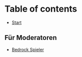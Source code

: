 # Table of contents

* [Start](README.md)

## Für Moderatoren <a href="#moderation" id="moderation"></a>

* [Bedrock Spieler](moderation/geyser-floodgate.md)
